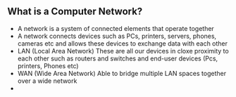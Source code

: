 ## What is a Computer Network?
- A network is a system of connected elements that operate together
- A network connects devices such as PCs, printers, servers, phones, cameras etc and allows these devices to exchange data with each other
- LAN (Local Area Network) These are all our devices in cloxe proximity to each other such as routers and switches and end-user devices (Pcs, printers, Phones etc)
- WAN (Wide Area Network) Able to bridge multiple LAN spaces together over a wide network
- 

